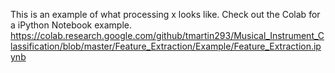 This is an example of what processing x looks like. Check out the Colab for a iPython Notebook example.
https://colab.research.google.com/github/tmartin293/Musical_Instrument_Classification/blob/master/Feature_Extraction/Example/Feature_Extraction.ipynb
